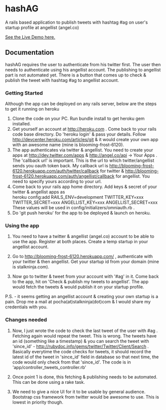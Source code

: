 # hashAG

A rails based application to publish tweets with hashtag #ag on user's startup profile at angellist (angel.co)

<a href=" http://blooming-frost-6120.herokuapp.com">See the Live Demo here.</a>

## Documentation

hashAG requires the user to authenticate from his twitter first. The user then needs to authenticate using his angellist account. The publishing to angellist part is not automated yet. There is a button that comes up to check & publish the tweet with hashtag #ag to angellist account.

### Getting Started

Although the app can be deployed on any rails server, below are the steps to get it running on heroku

1. Clone the code on your PC. Run bundle install to get heroku gem installed.
2. Get yourself an account at http://heroku.com . Come back to your rails code base directory. Do 'heroku login' & pass your details. Follow http://devcenter.heroku.com/articles/git & it would create your own app with an awesome name (mine is blooming-frost-6120).
3. The app authenticates via twitter & angellist. You need to create your apps at http://dev.twitter.com/apps & http://angel.co/api -> Your Apps . The 'callback url' is important. This is the url to which twitter/angellist sends you oauth token back. My callback url is http://blooming-frost-6120.herokuapp.com/auth/twitter/callback for twitter &  http://blooming-frost-6120.herokuapp.com/auth/angellist/callback for angellist. You need to specify yours according to your url.
4. Come back to your rails app home directory. Add keys & secret of your twitter & angellist apps as    
				heroku config:add RAILS_ENV=development TWITTER_KEY=xxx TWITTER_SECRET=xxx ANGELLIST_KEY=xxx ANGELLIST_SECRET=xxx
	These values will be used in config/initializers/omniauth.rb .
5. Do 'git push heroku' for the app to be deployed & launch on heroku.

### Using the app

1. You need to have a twitter & angellist (angel.co) account to be able to use the app. Register at both places. Create a temp startup in your angellist account.

2. Go to http://blooming-frost-6120.herokuapp.com/ , authenticate with your twitter & then angellist. Get your startup id from your domain (mine is stalkninja.com).

3. Now go to twitter & tweet from your account with '#ag' in it. Come back to the app, hit on 'Check & publish my tweets to angellist'. The app would fetch the tweets &  would publish it on your startup profile. 

P.S. - it seems getting an angellist account & creating your own startup is a pain. Drop me a mail at pocha(at)stalkninja(dot)com & I would share my credentials with you.

### Changes needed

1. Now, I just wrote the code to check the last tweet of the user with #ag . Fetching again would repeat the tweet. This is wrong. The tweets have an id (something like a timestamp) & you can search the tweet with 'since_id' - http://rubydoc.info/gems/twitter/Twitter/Client/Search . Basically everytime the code checks for tweets, it should record the latest id of the tweet in 'since_id' field in database so that next time, the code would only check from that 'since_id'. The code is in 'app/controller_tweets_controller.rb'
 
2. Once point 1 is done, this fetching & publishing needs to be automated. This can be done using a rake task.

3. We need to give a nice UI for it to be usable by general audience. Bootstrap css framework from twitter would be awesome to use. This is lowest in priority though.
